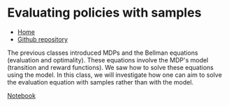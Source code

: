 # Evaluating policies with samples

* [Home](https://supaerodatascience.github.io/reinforcement-learning/)
* [Github repository](https://github.com/SupaeroDataScience/reinforcement-learning/)

The previous classes introduced MDPs and the Bellman equations (evaluation and optimality). These equations involve the MDP's model (transition and reward functions). We saw how to solve these equations using the model. In this class, we will investigate how one can aim to solve the evaluation equation with samples rather than with the model.

[Notebook](https://github.com/SupaeroDataScience/reinforcement-learning/blob/master/notebooks/RL3%20-%20Evaluating%20policies%20with%20samples.ipynb)

